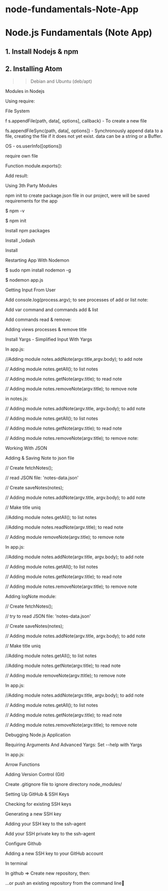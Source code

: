 # node-fundamentals-Note-App
# Node.js Fundamentals (Note App)

## 1. Install Nodejs & npm
## 2. Installing Atom
>> Debian and Ubuntu (deb/apt)
  
  Modules in Nodejs
  
  Using require:
  
  File System
  
f s.appendFile(path, data[, options], callback) - To create a new file

fs.appendFileSync(path, data[, options]) - Synchronously append data to a file, creating the file if it does not yet exist. data can be a string or a Buffer.

OS - os.userInfo([options])

require own file

Function module.exports():

Add result:

Using 3th Party Modules

npm init  to create package.json file in our project, were will be saved requirements for the app

$ npm -v

$ npm init

Install npm packages

Install  _lodash

Install

Restarting App With Nodemon

$ sudo npm install nodemon -g

$ nodemon app.js

Getting Input From User

Add console.log(process.argv); to see processes of add or list note:

Add var command and commands add & list

Add commands read & remove:

Adding views processes & remove title

Install Yargs - Simplified Input With Yargs

In app.js:

//Adding module notes.addNote(argv.title,argv.body); to add note

// Adding module  notes.getAll(); to list notes

// Adding module notes.getNote(argv.title); to read note

// Adding module notes.removeNote(argv.title); to remove note

in notes.js:

// Adding module notes.addNote(argv.title, argv.body); to add note

// Adding  module notes.getAll(); to list notes

// Adding module notes.getNote(argv.title); to read note

// Adding module notes.removeNote(argv.title); to remove note:

Working With JSON

Adding & Saving Note to json file

// Create fetchNotes();

// read JSON file: 'notes-data.json'

// Create saveNotes(notes);

// Adding module notes.addNote(argv.title, argv.body); to add note

// Make title uniq

//Adding module notes.getAll(); to list notes

//Adding module notes.readNote(argv.title); to read note

// Adding module removeNote(argv.title); to remove note

In app.js:

//Adding module notes.addNote(argv.title, argv.body); to add note

// Adding module  notes.getAll(); to list notes

// Adding module notes.getNote(argv.title); to read note

// Adding module notes.removeNote(argv.title); to remove note

Adding logNote module:

// Create fetchNotes();

// try to read JSON file: 'notes-data.json'

// Create saveNotes(notes);

// Adding module notes.addNote(argv.title, argv.body); to add note

// Make title uniq

//Adding module notes.getAll(); to list notes

//Adding module notes.getNote(argv.title); to read note

// Adding module removeNote(argv.ttitle); to remove note

In app.js:

//Adding module notes.addNote(argv.title, argv.body); to add note

// Adding module  notes.getAll(); to list notes

// Adding module notes.getNote(argv.title); to read note

// Adding module notes.removeNote(argv.title); to remove note

Debugging Node.js Application

Requiring Arguments And Advanced Yargs: Set --help with Yargs

In app.js:

Arrow Functions

Adding Version Control (Git)

Create .gitignore file to ignore directory node_modules/

Setting Up GitHub & SSH Keys

Checking for existing SSH keys

Generating a new SSH key

Adding your SSH key to the ssh-agent

Add your SSH private key to the ssh-agent

Configure Github

Adding a new SSH key to your GitHub account

In terminal

In github => Create new repository, then:

…or push an existing repository from the command line

